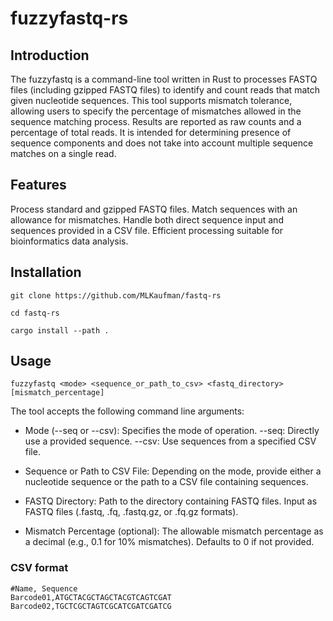 # fuzzyfastq-rs

## Introduction
The fuzzyfastq is a command-line tool written in Rust to processes FASTQ files (including gzipped FASTQ files) to identify and count reads that match given nucleotide sequences. This tool supports mismatch tolerance, allowing users to specify the percentage of mismatches allowed in the sequence matching process. Results are reported as raw counts and a percentage of total reads. It is intended for determining presence of sequence components and does not take into account multiple sequence matches on a single read.

## Features
Process standard and gzipped FASTQ files.
Match sequences with an allowance for mismatches.
Handle both direct sequence input and sequences provided in a CSV file.
Efficient processing suitable for bioinformatics data analysis.

## Installation

`git clone https://github.com/MLKaufman/fastq-rs`  

`cd fastq-rs`

`cargo install --path .`

## Usage

`fuzzyfastq <mode> <sequence_or_path_to_csv> <fastq_directory> [mismatch_percentage]`

The tool accepts the following command line arguments:

* Mode (--seq or --csv): Specifies the mode of operation.
--seq: Directly use a provided sequence.
--csv: Use sequences from a specified CSV file.  

* Sequence or Path to CSV File: Depending on the mode, provide either a nucleotide sequence or the path to a CSV file containing sequences.  

* FASTQ Directory: Path to the directory containing FASTQ files. 
Input as FASTQ files (.fastq, .fq, .fastq.gz, or .fq.gz formats). 

* Mismatch Percentage (optional): The allowable mismatch percentage as a decimal (e.g., 0.1 for 10% mismatches). Defaults to 0 if not provided.


### CSV format

`#Name, Sequence`  
`Barcode01,ATGCTACGCTAGCTACGTCAGTCGAT`  
`Barcode02,TGCTCGCTAGTCGCATCGATCGATCG`  
